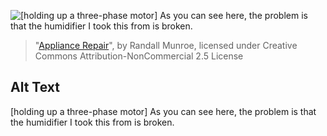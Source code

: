 ![\[holding up a three-phase motor\] As you can see here, the problem is that the humidifier I took this from is broken.](https://imgs.xkcd.com/comics/appliance_repair.png)
> "[Appliance Repair](https://xkcd.com/1780/)", by Randall Munroe, licensed under Creative Commons Attribution-NonCommercial 2.5 License

## Alt Text
\[holding up a three-phase motor\] As you can see here, the problem is that the humidifier I took this from is broken.
